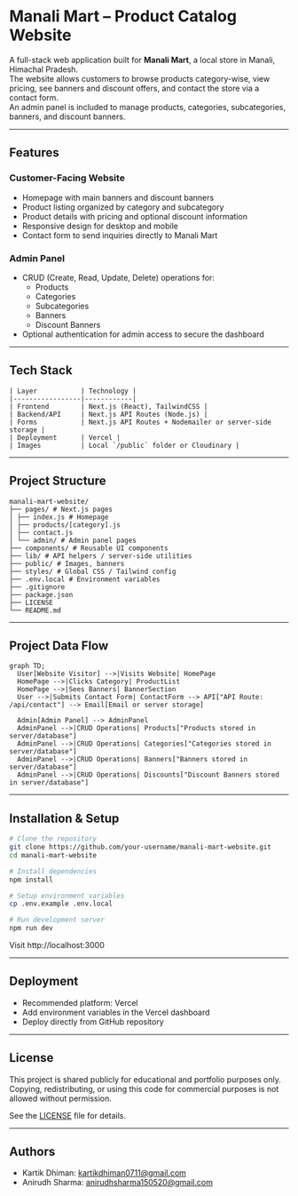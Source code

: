 # Manali Mart – Product Catalog Website

A full-stack web application built for **Manali Mart**, a local store in Manali, Himachal Pradesh.  
The website allows customers to browse products category-wise, view pricing, see banners and discount offers, and contact the store via a contact form.  
An admin panel is included to manage products, categories, subcategories, banners, and discount banners.

---

## Features

### Customer-Facing Website
- Homepage with main banners and discount banners  
- Product listing organized by category and subcategory  
- Product details with pricing and optional discount information  
- Responsive design for desktop and mobile  
- Contact form to send inquiries directly to Manali Mart  

### Admin Panel
- CRUD (Create, Read, Update, Delete) operations for:
  - Products
  - Categories
  - Subcategories
  - Banners
  - Discount Banners
- Optional authentication for admin access to secure the dashboard

---

## Tech Stack
```
| Layer           | Technology |
|-----------------|------------|
| Frontend        | Next.js (React), TailwindCSS |
| Backend/API     | Next.js API Routes (Node.js) |
| Forms           | Next.js API Routes + Nodemailer or server-side storage |
| Deployment      | Vercel |
| Images          | Local `/public` folder or Cloudinary |
```
---

## Project Structure
```
manali-mart-website/
├── pages/ # Next.js pages
│ ├── index.js # Homepage
│ ├── products/[category].js
│ ├── contact.js
│ └── admin/ # Admin panel pages
├── components/ # Reusable UI components
├── lib/ # API helpers / server-side utilities
├── public/ # Images, banners
├── styles/ # Global CSS / Tailwind config
├── .env.local # Environment variables
├── .gitignore
├── package.json
├── LICENSE
└── README.md
```
---

## Project Data Flow

```mermaid
graph TD;
  User[Website Visitor] -->|Visits Website| HomePage
  HomePage -->|Clicks Category| ProductList
  HomePage -->|Sees Banners| BannerSection
  User -->|Submits Contact Form| ContactForm --> API["API Route: /api/contact"] --> Email[Email or server storage]

  Admin[Admin Panel] --> AdminPanel
  AdminPanel -->|CRUD Operations| Products["Products stored in server/database"]
  AdminPanel -->|CRUD Operations| Categories["Categories stored in server/database"]
  AdminPanel -->|CRUD Operations| Banners["Banners stored in server/database"]
  AdminPanel -->|CRUD Operations| Discounts["Discount Banners stored in server/database"]
```

---

## Installation & Setup

```bash
# Clone the repository
git clone https://github.com/your-username/manali-mart-website.git
cd manali-mart-website

# Install dependencies
npm install

# Setup environment variables
cp .env.example .env.local

# Run development server
npm run dev
```

Visit http://localhost:3000

---

## Deployment

- Recommended platform: Vercel
- Add environment variables in the Vercel dashboard
- Deploy directly from GitHub repository

---

## License

This project is shared publicly for educational and portfolio purposes only.  
Copying, redistributing, or using this code for commercial purposes is not allowed without permission.

See the [LICENSE](LICENSE) file for details.

---

## Authors

- Kartik Dhiman: kartikdhiman0711@gmail.com
- Anirudh Sharma: anirudhsharma150520@gmail.com
